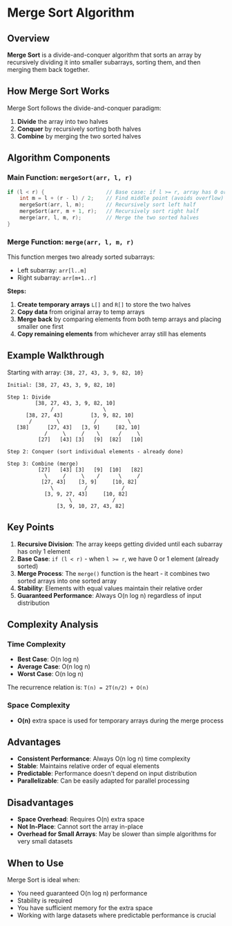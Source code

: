 # Merge Sort Algorithm

## Overview

**Merge Sort** is a divide-and-conquer algorithm that sorts an array by recursively dividing it into smaller subarrays, sorting them, and then merging them back together.

## How Merge Sort Works

Merge Sort follows the divide-and-conquer paradigm:
1. **Divide** the array into two halves
2. **Conquer** by recursively sorting both halves
3. **Combine** by merging the two sorted halves

## Algorithm Components

### Main Function: `mergeSort(arr, l, r)`

```cpp
if (l < r) {                    // Base case: if l >= r, array has 0 or 1 element (already sorted)
    int m = l + (r - l) / 2;    // Find middle point (avoids overflow)
    mergeSort(arr, l, m);       // Recursively sort left half
    mergeSort(arr, m + 1, r);   // Recursively sort right half
    merge(arr, l, m, r);        // Merge the two sorted halves
}
```

### Merge Function: `merge(arr, l, m, r)`

This function merges two already sorted subarrays:
- Left subarray: `arr[l..m]`
- Right subarray: `arr[m+1..r]`

**Steps:**
1. **Create temporary arrays** `L[]` and `R[]` to store the two halves
2. **Copy data** from original array to temp arrays
3. **Merge back** by comparing elements from both temp arrays and placing smaller one first
4. **Copy remaining elements** from whichever array still has elements

## Example Walkthrough

Starting with array: `{38, 27, 43, 3, 9, 82, 10}`

```
Initial: [38, 27, 43, 3, 9, 82, 10]

Step 1: Divide
         [38, 27, 43, 3, 9, 82, 10]
              /                \
      [38, 27, 43]         [3, 9, 82, 10]
       /        \           /          \
   [38]      [27, 43]   [3, 9]     [82, 10]
            /     \     /    \      /     \
          [27]   [43] [3]   [9]  [82]   [10]

Step 2: Conquer (sort individual elements - already done)

Step 3: Combine (merge)
          [27]   [43] [3]   [9]  [10]   [82]
            \     /     \    /      \     /
           [27, 43]    [3, 9]     [10, 82]
              \          /           /
            [3, 9, 27, 43]     [10, 82]
                    \             /
                [3, 9, 10, 27, 43, 82]
```

## Key Points

1. **Recursive Division**: The array keeps getting divided until each subarray has only 1 element
2. **Base Case**: `if (l < r)` - when `l >= r`, we have 0 or 1 element (already sorted)
3. **Merge Process**: The `merge()` function is the heart - it combines two sorted arrays into one sorted array
4. **Stability**: Elements with equal values maintain their relative order
5. **Guaranteed Performance**: Always O(n log n) regardless of input distribution

## Complexity Analysis

### Time Complexity
- **Best Case**: O(n log n)
- **Average Case**: O(n log n)
- **Worst Case**: O(n log n)

The recurrence relation is: `T(n) = 2T(n/2) + O(n)`

### Space Complexity
- **O(n)** extra space is used for temporary arrays during the merge process

## Advantages

- **Consistent Performance**: Always O(n log n) time complexity
- **Stable**: Maintains relative order of equal elements
- **Predictable**: Performance doesn't depend on input distribution
- **Parallelizable**: Can be easily adapted for parallel processing

## Disadvantages

- **Space Overhead**: Requires O(n) extra space
- **Not In-Place**: Cannot sort the array in-place
- **Overhead for Small Arrays**: May be slower than simple algorithms for very small datasets

## When to Use

Merge Sort is ideal when:
- You need guaranteed O(n log n) performance
- Stability is required
- You have sufficient memory for the extra space
- Working with large datasets where predictable performance is crucial
